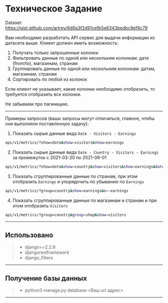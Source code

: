 # Техническое Задание

Dataset: https://gist.github.com/artrey/8d6a3f2d91cefb5e6343bedbc9ef8c79

Вам необходимо разработать API сервис для выдачи информации из датасета выше. Клиент должен иметь возможность:

1. Получать только запрошенные колонки
2. Фильтровать данные по одной или нескольким колонкам: дате (from/to), магазинам, странам
3. Группировать данные по одной или нескольким колонкам: датам, магазинам, странам
4. Сортировать по любой из колонок

Если клиент не указывает, какие колонки необходимо отобразить, то требуется отобразить все колонки.

Не забываем про пагинацию.

---

Примеры запросов (ваши запросы могут отличаться, главное, чтобы они выполняли поставленную задачу):

1. Показать сырые данные вида `Date - Visitors - Earnings`
```bash
api/v1/metrics/?show=date&show=visitors&show=earnings
```
2. Показать сырые данные вида `Date - Country - Visitors - Earnings` за промежуток с 2021-03-20 по 2021-06-01
```bash
api/v1/metrics/?show=date&show=country&show=visitors&show=earnings&date_from=2021-03-20&date_to=2021-06-01
```
3. Показать сгруппированные данные по странам, при этом отобразить `Earnings` и упорядочить по убыванию по `Earnings`
```bash
api/v1/metrics/?group=country&show=earnings&o=-earnings
```
4. Показать сгруппированные данные по магазинам и странам и при этом отобразить `Visitors`
```bash
api/v1/metrics/?group=country&group=shop&show=visitors
```

-------------
Использовано
-------------

> - django==2.2.6
> - djangorestframework
> - django_filters


-------------
Получение базы данных
-------------

>- python3 manage.py database <Ваш url адрес> 

-------------